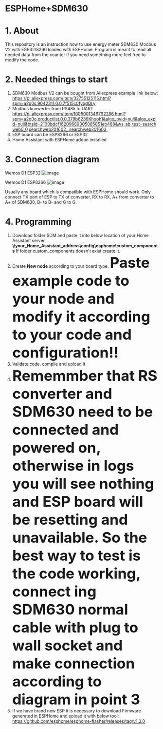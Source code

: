 # ESPHome+SDM630

# 1. About
This repository is an instruction how to use energy meter SDM630 Modbus V2 with ESP32/8266 loaded with ESPHome. Program is meant to read all needed data from the counter if you need something more feel free to modify the code.

# 2. Needed things to start

1. SDM630 Modbus V2 can be bought from Aliexpress example link below:
https://pl.aliexpress.com/item/32755125115.html?spm=a2g0s.9042311.0.0.7f515c0fyqdQLy
2. Modbus konwerter from RS485 to UART
https://pl.aliexpress.com/item/1005001346792286.html?spm=a2g0o.productlist.0.0.379b6239Khooh1&algo_pvid=null&algo_expid=null&btsid=2100bdcf16209689305085851eb468&ws_ab_test=searchweb0_0,searchweb201602_,searchweb201603_
3. ESP board can be ESP8266 or ESP32
4. Home Assistant with ESPHome addon installed

# 3. Connection diagram
Wemos D1 ESP32
![image](https://user-images.githubusercontent.com/61471407/118225712-e88ae980-b485-11eb-9c2b-428857e21f10.png)

Wemos D1 ESP8266
![image](https://user-images.githubusercontent.com/61471407/118225594-b24d6a00-b485-11eb-94c8-515687f81e91.png)

Usually any board which is compatible with ESPHome should work. Only connect TX port of ESP to TX of converter, RX to RX, A+ from converter to A+ of SDM630, B- to B- and G to G.

# 4. Programming
1. Download folder SDM and paste it into below location of your Home Assistant server
    <B>\\\your_Home_Assistant_address\config\esphome\custom_components</B>
    If folder custom_components doesn't exist create it.
2. Create <B>New node</B> according to your board type. <B><font size=16>Paste example code to your node and modify it according to your code and configuration!!</B></font>
3. Validate code, compile and upload it.
4. <B><font size = 16>Rememmber that RS converter and SDM630 need to be connected and powered on, otherwise in logs you will see nothing and ESP board will be resetting and unavailable. So the best way to test is the code working, connect ing SDM630 normal cable with plug to wall socket and make connection according to diagram in point 3</B></font>
5. If we have brand new ESP it is necessary to download Firmware generated in ESPHome and upload it with below tool:
https://github.com/esphome/esphome-flasher/releases/tag/v1.3.0
